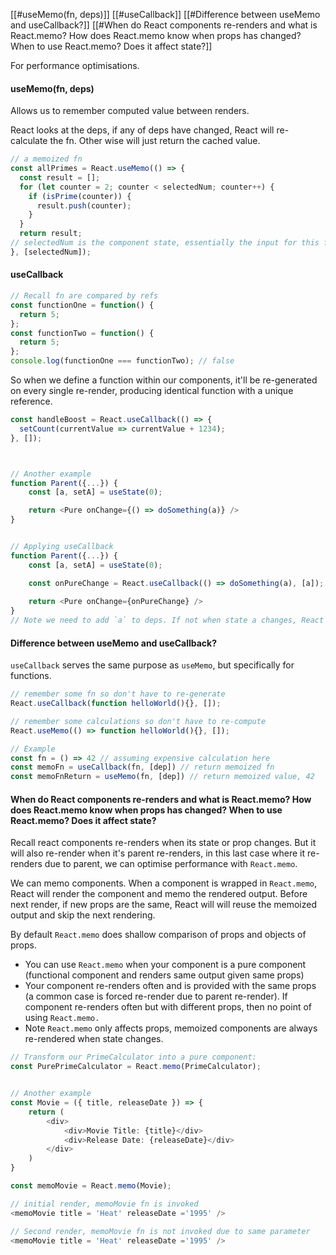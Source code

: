 [[#useMemo(fn, deps)]]
[[#useCallback]]
[[#Difference between useMemo and useCallback?]]
[[#When do React components re-renders and what is React.memo? How does React.memo know when props has changed? When to use React.memo? Does it affect state?]]


For performance optimisations.

#### useMemo(fn, deps)
Allows us to remember computed value between renders.

React looks at the deps, if any of deps have changed, React will re-calculate the fn.
Other wise will just return the cached value.


```ts
// a memoized fn
const allPrimes = React.useMemo(() => {
  const result = [];
  for (let counter = 2; counter < selectedNum; counter++) {
    if (isPrime(counter)) {
      result.push(counter);
    }
  }
  return result;
// selectedNum is the component state, essentially the input for this fn
}, [selectedNum]);
```



#### useCallback
```ts
// Recall fn are compared by refs
const functionOne = function() {
  return 5;
};
const functionTwo = function() {
  return 5;
};
console.log(functionOne === functionTwo); // false
```

So when we define a function within our components, it'll be re-generated on every single re-render, producing identical function with a unique reference.

```ts
const handleBoost = React.useCallback(() => {
  setCount(currentValue => currentValue + 1234);
}, []);



// Another example
function Parent({...}) {
	const [a, setA] = useState(0);

	return <Pure onChange={() => doSomething(a)} />
}


// Applying useCallback
function Parent({...}) {
	const [a, setA] = useState(0);

	const onPureChange = React.useCallback(() => doSomething(a), [a]);
	
	return <Pure onChange={onPureChange} />
}
// Note we need to add `a` to deps. If not when state a changes, React will return a fn with old value of a due to closure. 

```



#### Difference between useMemo and useCallback?

`useCallback` serves the same purpose as `useMemo`, but specifically for functions.
```ts
// remember some fn so don't have to re-generate
React.useCallback(function helloWorld(){}, []);

// remember some calculations so don't have to re-compute
React.useMemo(() => function helloWorld(){}, []);

// Example
const fn = () => 42 // assuming expensive calculation here
const memoFn = useCallback(fn, [dep]) // return memoized fn
const memoFnReturn = useMemo(fn, [dep]) // return memoized value, 42
```



#### When do React components re-renders and what is React.memo? How does React.memo know when props has changed? When to use React.memo? Does it affect state?

Recall react components re-renders when its state or prop changes. But it will also re-render when it's parent re-renders, in this last case where it re-renders due to parent, we can optimise performance with `React.memo`.

We can memo components. When a component is wrapped in `React.memo`, React will render the component and memo the rendered output. Before next render, if new props are the same, React will will reuse the memoized output and skip the next rendering.

By default `React.memo` does shallow comparison of props and objects of props.

 * You can use `React.memo` when your component is a pure component (functional component and renders same output given same props)
 * Your component re-renders often and is provided with the same props (a common case is forced re-render due to parent re-render). If component re-renders often but with different props, then no point of using `React.memo.`
 * Note `React.memo` only affects props, memoized components are always re-rendered when state changes.
```ts
// Transform our PrimeCalculator into a pure component:
const PurePrimeCalculator = React.memo(PrimeCalculator);


// Another example
const Movie = ({ title, releaseDate }) => {
	return (
		<div>
			<div>Movie Title: {title}</div>
			<div>Release Date: {releaseDate}</div>
		</div>
	)
}

const memoMovie = React.memo(Movie);

// initial render, memoMovie fn is invoked
<memoMovie title = 'Heat' releaseDate ='1995' />

// Second render, memoMovie fn is not invoked due to same parameter
<memoMovie title = 'Heat' releaseDate ='1995' />

```
